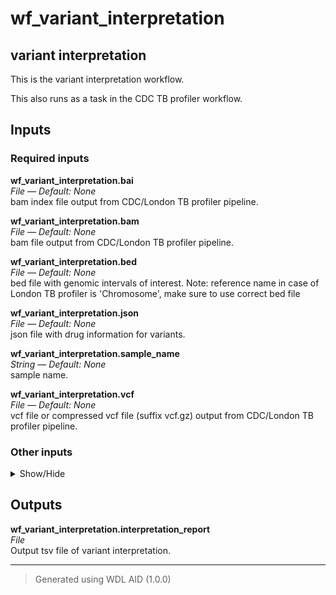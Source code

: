 # wf_variant_interpretation
## variant interpretation 
 This is the variant interpretation workflow.

 This also runs as a task in the CDC TB profiler workflow.

## Inputs

### Required inputs
<p name="wf_variant_interpretation.bai">
        <b>wf_variant_interpretation.bai</b><br />
        <i>File &mdash; Default: None</i><br />
        bam index file output from CDC/London TB profiler pipeline.
</p>
<p name="wf_variant_interpretation.bam">
        <b>wf_variant_interpretation.bam</b><br />
        <i>File &mdash; Default: None</i><br />
        bam file output from CDC/London TB profiler pipeline.
</p>
<p name="wf_variant_interpretation.bed">
        <b>wf_variant_interpretation.bed</b><br />
        <i>File &mdash; Default: None</i><br />
        bed file with genomic intervals of interest. Note: reference name in case of London TB profiler is 'Chromosome', make sure to use correct bed file
</p>
<p name="wf_variant_interpretation.json">
        <b>wf_variant_interpretation.json</b><br />
        <i>File &mdash; Default: None</i><br />
        json file with drug information for variants.
</p>
<p name="wf_variant_interpretation.sample_name">
        <b>wf_variant_interpretation.sample_name</b><br />
        <i>String &mdash; Default: None</i><br />
        sample name.
</p>
<p name="wf_variant_interpretation.vcf">
        <b>wf_variant_interpretation.vcf</b><br />
        <i>File &mdash; Default: None</i><br />
        vcf file or compressed vcf file (suffix vcf.gz) output from CDC/London TB profiler pipeline.
</p>

### Other inputs
<details>
<summary> Show/Hide </summary>
<p name="wf_variant_interpretation.task_variant_interpretation.all_genes">
        <b>wf_variant_interpretation.task_variant_interpretation.all_genes</b><br />
        <i>Boolean &mdash; Default: false</i><br />
        ???
</p>
<p name="wf_variant_interpretation.task_variant_interpretation.docker">
        <b>wf_variant_interpretation.task_variant_interpretation.docker</b><br />
        <i>String &mdash; Default: "dbest/variant_interpretation:v1.0.1"</i><br />
        ???
</p>
<p name="wf_variant_interpretation.task_variant_interpretation.minimum_coverage">
        <b>wf_variant_interpretation.task_variant_interpretation.minimum_coverage</b><br />
        <i>Int &mdash; Default: 10</i><br />
        ???
</p>
<p name="wf_variant_interpretation.task_variant_interpretation.minimum_total_depth">
        <b>wf_variant_interpretation.task_variant_interpretation.minimum_total_depth</b><br />
        <i>Int &mdash; Default: 0</i><br />
        ???
</p>
<p name="wf_variant_interpretation.task_variant_interpretation.minimum_variant_depth">
        <b>wf_variant_interpretation.task_variant_interpretation.minimum_variant_depth</b><br />
        <i>Int &mdash; Default: 0</i><br />
        ???
</p>
</details>

## Outputs
<p name="wf_variant_interpretation.interpretation_report">
        <b>wf_variant_interpretation.interpretation_report</b><br />
        <i>File</i><br />
        Output tsv file of variant interpretation.
</p>

<hr />

> Generated using WDL AID (1.0.0)
